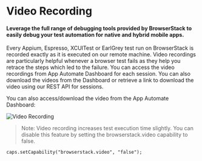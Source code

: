# Video Recording


#### Leverage the full range of debugging tools provided by BrowserStack to easily debug your test automation for native and hybrid mobile apps.

Every Appium, Espresso, XCUITest or EarlGrey test run on BrowserStack is recorded exactly as it is executed on our remote machine. Video recordings are particularly helpful whenever a browser test fails as they help you retrace the steps which led to the failure. You can access the video recordings from App Automate Dashboard for each session. You can also download the videos from the Dashboard or retrieve a link to download the video using our REST API for sessions.

You can also access/download the video from the App Automate Dashboard:


![Video Recording](https://d3but80xmlhqzj.cloudfront.net/production/images/static/docs/app-automate/video-recording@2x.png "")






> Note: Video recording increases test execution time slightly. You can disable this feature by setting the browserstack.video capability to false.

```
caps.setCapability("browserstack.video", "false");
```

